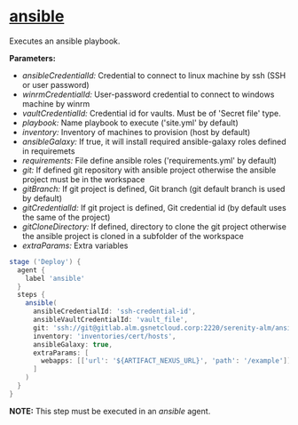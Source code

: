 # [ansible](/vars/ansible.groovy)

Executes an ansible playbook.

**Parameters:**

- *ansibleCredentialId:* Credential to connect to linux machine by ssh (SSH or user password)
- *winrmCredentialId:* User-password credential to connect to windows machine by winrm
- *vaultCredentialId:* Credential id for vaults. Must be of 'Secret file' type.
- *playbook:* Name playbook to execute ('site.yml' by default)
- *inventory:* Inventory of machines to provision (host by default)
- *ansibleGalaxy:* If true, it will install required ansible-galaxy roles defined in requiremets
- *requirements:* File define ansible roles ('requirements.yml' by default)
- *git:* If defined git repository with ansible project otherwise the ansible project must be in the workspace
- *gitBranch:* If git project is defined, Git branch (git default branch is used by default)
- *gitCredentialId:* If git project is defined, Git credential id (by default uses the same of the project)
- *gitCloneDirectory:* If defined, directory to clone the git project otherwise the ansible project is cloned in a subfolder
of the workspace
- *extraParams:* Extra variables

```groovy
stage ('Deploy') {
  agent {
    label 'ansible'
  }
  steps {
    ansible(
      ansibleCredentialId: 'ssh-credential-id',
      ansibleVaultCredentialId: 'vault_file',
      git: 'ssh://git@gitlab.alm.gsnetcloud.corp:2220/serenity-alm/ansible-roles/op-war-ansible.git',
      inventory: 'inventories/cert/hosts',
      ansibleGalaxy: true,
      extraParams: [
        webapps: [['url': '${ARTIFACT_NEXUS_URL}', 'path': '/example']]
      ]
    )
  }
}
```

**NOTE:** This step must be executed in an *ansible* agent.
